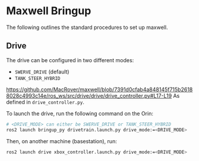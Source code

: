# Maxwell Bringup
The following outlines the standard procedures to set up maxwell.
## Drive
The drive can be configured in two different modes:
- `SWERVE_DRIVE` (default)
- `TANK_STEER_HYBRID`

https://github.com/MacRover/maxwell/blob/7391d0cfab4a848145f715b26188028c4993c14e/ros_ws/src/drive/drive/drive_controller.py#L17-L19
As defined in `drive_controller.py`.

To launch the drive, run the following command on the Orin:
```bash
# <DRIVE_MODE> can either be SWERVE_DRIVE or TANK_STEER_HYBRID
ros2 launch bringup_py drivetrain.launch.py drive_mode:=<DRIVE_MODE>
```
Then, on another machine (basestation), run:
```bash
ros2 launch drive xbox_controller.launch.py drive_mode:=<DRIVE_MODE>
```
